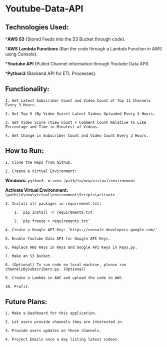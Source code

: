 Youtube-Data-API
===

Technologies Used:
---

*__AWS S3__ (Stored Feeds into the S3 Bucket through code).

*__AWS Lambda Functions__ (Ran the code through a Lambda Function in AWS using Console).

*__Youtube API__ (Pulled Channel information through Youtube Data API).

*__Python3__ (Backend API for ETL Processes).

Functionality:
---

    1. Get Latest Subscriber Count and Video Count of Top 11 Channels Every 3 Hours.
    
    2. Get Top 5 (By Video Score) Latest Videos Uploaded Every 3 Hours.
    
    3. Get Video Score (View Count + Comment Count Relative to Like Percentage and Time in Minutes) of Videos.
    
    4. Get Change in Subscriber Count and Video Count Every 3 Hours.

How to Run:
---

    1. Clone the Repo from Github.

    2. Create a Virtual Environment:

__Windows:__ `python3 -m venv /path/to/new/virtual/environment`

__Activate Virtual Environment:__ `\path\to\new\virtual\environment\Scripts\activate`

    3. Install all packages in requirement.txt:

        1. `pip install -r requirements.txt`

        2. `pip freeze > requirements.txt`
    
    4. Create a Google API Key: `https://console.developers.google.com/`

    5. Enable Youtube Data API for Google API Keys.

    6. Replace AWS Keys in Keys and Google API Keys in Keys.py.

    7. Make an S3 Bucket.

    8. (Optional) To run code on local machine, please run channelsBySubscribers.py. (Optional)

    9. Create a Lambda in AWS and upload the code to AWS.

    10. Profit.

Future Plans:
---

    1. Make a Dashboard for this application.
    
    2. Let users provide channels they are interested in.
    
    3. Provide users updates on those channels.
    
    4. Project Emails once a day listing latest videos.

